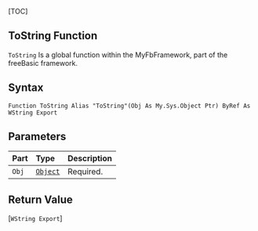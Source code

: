 [TOC]
## ToString Function

`ToString` Is a global function within the MyFbFramework, part of the freeBasic framework.
## Syntax

```freeBasic
Function ToString Alias "ToString"(Obj As My.Sys.Object Ptr) ByRef As WString Export
```

## Parameters

|Part|Type|Description|
| :------------ | :------------ | :------------ |
|`Obj`|[`Object`]("https://www.freebasic.net/wiki/KeyPgObject")|Required.|

## Return Value
[`WString Export`]


